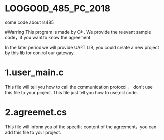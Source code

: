 # LOOGOOD_485_PC_2018
some code about rs485

#Warring
This program is made by C# .
We provide the relevant sample code，if you want to know the agreement.

In the later period we will provide UART LIB, you could create  a new project by this lib for control our gateway.




# 1.user_main.c

  This file will tell you how to call the communication protocol ， don't use this file to your project. This file just tell you how to use,not code.
  
# 2.agreemet.cs

  This file will inform you of the specific content of the agreement，you can add this file to your project.   
  
  
